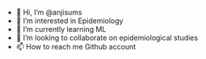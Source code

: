 - 👋 Hi, I’m @anjisums
- 👀 I’m interested in Epidemiology
- 🌱 I’m currently learning ML
- 💞️ I’m looking to collaborate on epidemiological studies
- 📫 How to reach me Github account

<!---
anjisums/anjisums is a ✨ special ✨ repository because its `README.md` (this file) appears on your GitHub profile.
You can click the Preview link to take a look at your changes.
--->
